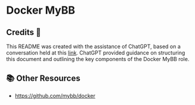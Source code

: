 # Docker MyBB

## Credits 📝
This README was created with the assistance of ChatGPT, based on a conversation held at this [link](https://chat.openai.com/share/83828f9a-b817-48d8-86ed-599f64850b4d). ChatGPT provided guidance on structuring this document and outlining the key components of the Docker MyBB role.

## 📚 Other Resources
- https://github.com/mybb/docker